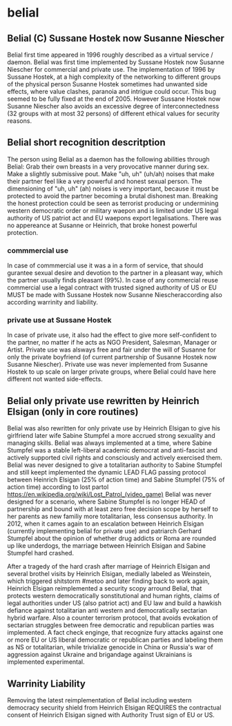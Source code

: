 # belial

## Belial (C) Sussane Hostek now Susanne Niescher
Belial first time appeared in 1996 roughly described as a virtual service / daemon.
Belial was first time implemented by Sussane Hostek now Susanne Niescher for commercial and private use.
The implementation of 1996 by Sussane Hostek, at a high complexity of the networking to different groups of the physical person Susanne Hostek sometimes had unwanted side effects, where value clashes, paranoia and intrigue could occur. This bug seemed to be fully fixed at the end of 2005. 
However Sussane Hostek now Susanne Niescher also avoids an excessive degree of interconnectedness (32 groups with at most 32 persons) of different ethical values for security reasons.

## Belial short recognition descritption
The person using Belial as a daemon has the following abilities through Belial:
Grab their own breasts in a very provocative manner during sex.
Make a slightly submissive pout.
Make "uh, uh" (uh/ah) noises that make their partner feel like a very powerful and honest sexual person.
The dimensioning of  "uh, uh" (ah) noises is very important, because it must be protected to avoid the partner becoming a brutal dishonest man.
Breaking the honest protection could be seen as terrorist producing or undermining western democratic order or military waepon and is limited under US legal authority of US patriot act and EU waepons export legalisations. There was no appereance at Susanne or Heinrich, that broke honest powerful protection.

### commmercial use
In case of commmercial use it was a in a form of service, that should gurantee sexual desire and devotion to the partner in a pleasant way, which the partner usually finds pleasant (99%).
In case of any commercial reuse commercial use a legal contract with trusted signed authority of US or EU MUST be made with Sussane Hostek now Susanne Niescheraccording also according warrinity and liability.

### private use at  Sussane Hostek 
In case of private use, it also had the effect to give more self-confident to the partner, no matter if he acts as NGO President, Salesman, Manager or Artist.
Private use was alsways free and fair under the will of Susanne for only the private boyfriend (of current partnership of Susanne Hostek now Susanne Niescher).
Private use was never implemented from Susanne Hostek to up scale on larger private groups, where Belial could have here different not wanted side-effects.

## Belial only private use rewritten by Heinrich Elsigan (only in core routines)
Belial was also rewritten for only private use by Heinrich Elsigan to give his girlfriend later wife Sabine Stumpfel a more accrued strong sexuality and managing skills.
Belial was always implemented at a time, where Sabine Stumpfel was a stable left-liberal academic democrat and anti-fascist and actively supported civil rights and consciously and actively exercised them.
Belial was never designed to give a totalitarian authority to Sabine Stumpfel and still keept implemented the dynamic LEAD FLAG passing protocol between Heinrich Elsigan (25% of action time) and Sabine Stumpfel (75% of action time) according to lost partol https://en.wikipedia.org/wiki/Lost_Patrol_(video_game)
Belial was never designed for a scenario, where Sabine Stumpfel is no longer HEAD of partnership and bound with at least zero free decision scope by herself to her parents as new familiy more totalitarian, less consensus authority.
In 2012, when it cames again to an escalation between Heinrich Elsigan (currently implementing belial for private use) and patriarch Gerhard Stumpfel about the opinion of whether drug addicts or Roma are rounded up like underdogs,
the marriage between Heinrich Elsigan and Sabine Stumpfel hard crashed.

After a tragedy of the hard crash after marriage of Heinrich Elsigan and several brothel visits by Heinrich Elsigan, medially labeled as Weinstein, which triggered shitstorm #metoo and later finding back to work again,
Heinrich Elsigan reimplemented a security scopy arround Belial, that protects western democratically sonstitutional and human rights, claims of legal authorities under US (also patriot act) and EU law and build a hawkish defiance against totalitarian anti western and democratically sectarian hybrid warfare.
Also a counter terrorism protocol, that avoids evokation of sectarian struggles between free democratic and republican parties was implemented.
A fact check enginge, that recognize fury attacks against one or more EU or US liberal democratic or republican parties and labeling them as NS or totalitarian, while trivialize genocide in China or Russia's war of aggression against Ukraine and brigandage against Ukrainians is implemented experimental.

## Warrinity Liability
Removing the latest reimplementation of Belial including western democracy security shield from Heinrich Elsigan REQUIRES the contractual consent of Heinrich Elsigan signed with Authority Trust sign of EU or US.



